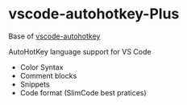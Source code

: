 # vscode-autohotkey-Plus

Base of [vscode-autohotkey](https://github.com/stef-levesque/vscode-autohotkey)

AutoHotKey language support for VS Code
* Color Syntax
* Comment blocks
* Snippets
* Code format (SlimCode best pratices)